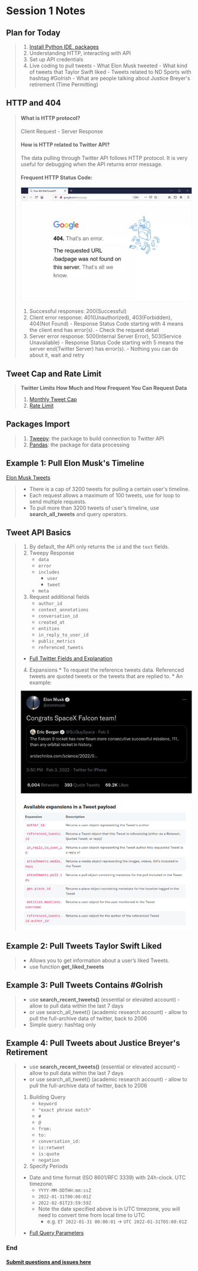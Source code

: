 # Session 1 Notes

## Plan for Today
> 1. [Install Python IDE, packages](Python_IDE_Setup.md)
> 2. Understanding HTTP, interacting with API
> 3. Set up API credentials
> 4. Live coding to pull tweets
      - What Elon Musk tweeted
      - What kind of tweets that Taylor Swift liked
      - Tweets related to ND Sports with hashtag #GoIrish
      - What are people talking about Justice Breyer's retirement (Time Permitting)


## HTTP and 404
>  #### What is HTTP protocol?
>  Client Request - Server Response
>  #### How is HTTP related to Twitter API?
>  The data pulling through Twitter API follows HTTP protocol. It is very useful for debugging when the API returns error message.
> #### Frequent HTTP Status Code:
> ![404](source/google404.webp)
> 1. Successful responses: 200(Successful)
> 2. Client error response: 401(Unauthorized), 403(Forbidden), 404(Not Found)
      - Response Status Code starting with 4 means the client end has error(s).
      - Check the request detail
> 3. Server error response: 500(Internal Server Error), 503(Service Unavailable)
      - Response Status Code starting with 5 means the server end(Twitter Server) has error(s).
      - Nothing you can do about it, wait and retry

## Tweet Cap and Rate Limit
> **Twitter Limits How Much and How Frequent You Can Request Data**
> 1. [Monthly Tweet Cap](https://developer.twitter.com/en/portal/dashboard)
> 2. [Rate Limit](https://developer.twitter.com/en/portal/products)

## Packages Import
> 1. [Tweepy](https://docs.tweepy.org/en/stable/getting_started.html): the package to build connection to Twitter API
> 2. [Pandas](https://pandas.pydata.org/docs/getting_started/overview.html): the package for data processing

## Example 1: Pull Elon Musk's Timeline
   [Elon Musk Tweets](https://twitter.com/elonmusk)

   > - There is a cap of 3200 tweets for pulling a certain user's timeline.
   > - Each request allows a maximum of 100 tweets, use for loop to send multiple requests.
   > - To pull more than 3200 tweets of user's timeline, use **search_all_tweets** and query operators.

## Tweet API Basics
  > 1. By default, the API only returns the ```id``` and the ```text``` fields.
  > 2. Tweepy Response
  >     - ```data```
  >     - ```error```
  >     - ```includes```
  >       * ```user```
  >       * ```tweet```
  >     - ```meta```
  > 3. Request additional fields
  >     - ```author_id```
  >     - ```context_annotations```
  >     - ```conversation_id```
  >     - ```created_at```
  >     - ```entities```
  >     - ```in_reply_to_user_id```
  >     - ```public_metrics```
  >     - ```referenced_tweets```
  >  * [Full Twitter Fields and Explanation](https://developer.twitter.com/en/docs/twitter-api/data-dictionary/object-model/tweet)
  > 4. Expansions
    * To request the reference tweets data. Referenced tweets are quoted tweets or the tweets that are replied to.
    * An example:
  >   
  > ![Quoted Tweets](source/QuotedTweet.png)
  >
  > ![Expansions](source/Expansions.png)

## Example 2: Pull Tweets Taylor Swift Liked

   > - Allows you to get information about a user’s liked Tweets.
   > - use function **get_liked_tweets**

## Example 3: Pull Tweets Contains #GoIrish

   > - use **search_recent_tweets()** (essential or elevated account)
     - allow to pull data within the last 7 days
   > - or use search_all_tweet() (academic research account)
     - allow to pull the full-archive data of twitter, back to 2006
   > - Simple query: hashtag only

## Example 4: Pull Tweets about Justice Breyer's Retirement

   > - use **search_recent_tweets()** (essential or elevated account)
     - allow to pull data within the last 7 days
   > - or use search_all_tweet() (academic research account)
     - allow to pull the full-archive data of twitter, back to 2006
   > 1. Building Query
   >    - ```keyword```
   >    - ```"exact phrase match"```
   >    - ```#```
   >    - ```@```
   >    - ```from:	```
   >    - ```to:```
   >    - ```conversation_id:```
   >    - ```is:retweet```
   >    - ```is:quote```
   >    - ```negation```
> 2. Specify Periods
   > - Date and time format (ISO 8601/RFC 3339) with 24h-clock. UTC timezone.
   >   - ``` YYYY-MM-DDTHH:mm:ssZ ```
   >   - ``` 2022-01-31T00:00:01Z ```
   >   - ``` 2022-02-01T23:59:59Z ```
   >   - Note the date specified above is in UTC timezone, you will need to convert time from local time to UTC
   >       - e.g. ```ET 2022-01-31 00:00:01``` -> ```UTC 2022-01-31T05:00:01Z```
   > * [Full Query Parameters](https://developer.twitter.com/en/docs/twitter-api/tweets/search/integrate/build-a-query)


### End

  ####  [Submit questions and issues here](https://github.com/Lucy-Family-Institute/CSSR-Workshop-Twitter/issues) ####

